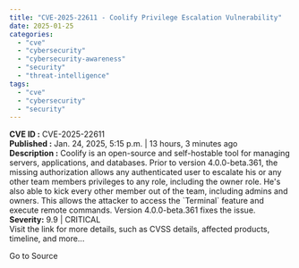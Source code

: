 ```yaml
---
title: "CVE-2025-22611 - Coolify Privilege Escalation Vulnerability"
date: 2025-01-25
categories: 
  - "cve"
  - "cybersecurity"
  - "cybersecurity-awareness"
  - "security"
  - "threat-intelligence"
tags: 
  - "cve"
  - "cybersecurity"
  - "security"
---
```


**CVE ID :** CVE-2025-22611  
**Published :** Jan. 24, 2025, 5:15 p.m. | 13 hours, 3 minutes ago  
**Description :** Coolify is an open-source and self-hostable tool for managing servers, applications, and databases. Prior to version 4.0.0-beta.361, the missing authorization allows any authenticated user to escalate his or any other team members privileges to any role, including the owner role. He's also able to kick every other member out of the team, including admins and owners. This allows the attacker to access the \`Terminal\` feature and execute remote commands. Version 4.0.0-beta.361 fixes the issue.  
**Severity:** 9.9 | CRITICAL  
Visit the link for more details, such as CVSS details, affected products, timeline, and more...

Go to Source
